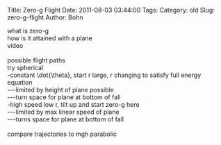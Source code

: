 Title: Zero-g Flight
Date: 2011-08-03 03:44:00
Tags: 
Category: old
Slug: zero-g-flight
Author: Bohn

what is zero-g<br />how is it attained with a plane<br />video<br /><br />possible flight paths<br />try spherical<br />-constant \dot{\theta}, start r large, r changing to satisfy full energy equation<br />---limited by height of plane possible<br />---turn space for plane at bottom of fall<br />-high speed low r, tilt up and start zero-g here<br />---limited by max linear speed of plane<br />---turns space for plane at bottom of fall<br /><br />compare trajectories to mgh parabolic<br /><br />
